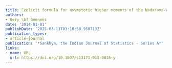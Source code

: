 ```yaml
---
title: Explicit formula for asymptotic higher moments of the Nadaraya-Watson estimator
authors:
- Gery \bf Geenens
date: '2014-01-01'
publishDate: '2025-03-13T03:10:58.950713Z'
publication_types:
- article-journal
publication: '*Sankhya, the Indian Journal of Statistics - Series A*'
links:
- name: URL
  url: https://doi.org/10.1007/s13171-013-0035-y
---
```

